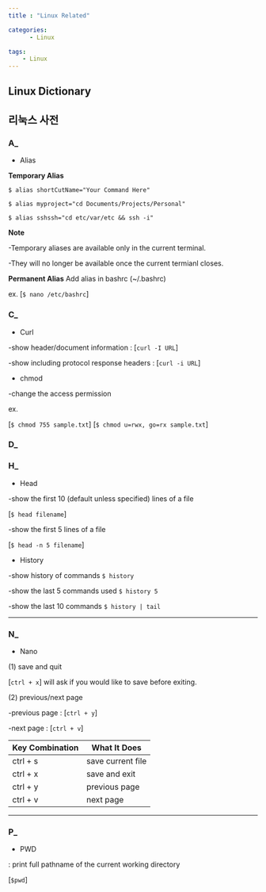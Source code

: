 ```yaml
---
title : "Linux Related"

categories:
      - Linux

tags:
    - Linux
---
```



## Linux Dictionary

## 리눅스 사전

### **A_**

 - Alias

**Temporary Alias**

`$ alias shortCutName="Your Command Here"`

`$ alias myproject="cd Documents/Projects/Personal"`

`$ alias sshssh="cd etc/var/etc && ssh -i"`

**Note**

-Temporary aliases are available only in the current terminal.

-They will no longer be available once the current termianl closes.

**Permanent Alias**
Add alias in bashrc (~/.bashrc)

ex. [`$ nano /etc/bashrc`]

### **C_**

 - Curl

-show header/document information : [`curl -I URL`]

-show including protocol response headers : [`curl -i URL`]

 - chmod

-change the access permission

ex.

[`$ chmod 755 sample.txt`]
[`$ chmod u=rwx, go=rx sample.txt`]


### **D_**




### **H_**

 - Head

-show the first 10 (default unless specified) lines of a file

[`$ head filename`]

-show the first 5 lines of a file

[`$ head -n 5 filename`]

 - History

-show history of commands
`$ history`

-show the last 5 commands used
`$ history 5`

-show the last 10 commands
`$ history | tail`

<hr>

### **N_**

 - Nano

(1) save and quit

[`ctrl + x`] will ask if you would like to save before exiting.

(2) previous/next page

-previous page : [`ctrl + y`]

-next page : [`ctrl + v`]

| Key Combination | What It Does |
| --- | --- |
| ctrl + s | save current file |
| ctrl + x | save and exit |
| ctrl + y | previous page |
| ctrl + v | next page |


<hr>

### **P_**

 - PWD

: print full pathname of the current working directory

[`$pwd`]
